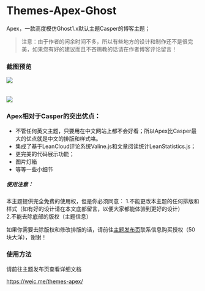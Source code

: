 # Themes-Apex-Ghost

Apex，一款高度模仿Ghost1.x默认主题Casper的博客主题；

> 注意：由于作者的闲余时间不多，所以有些地方的设计和制作还不是很完美，如果您有好的建议而且不吝赐教的话请在作者博客评论留言！


### 截图预览

![](https://ooo.0o0.ooo/2017/08/30/59a62f9aa9ecb.jpg)
<br><br><br>
![](https://i.loli.net/2017/08/30/59a62f9a8d478.jpg)


### Apex相对于Casper的突出优点：

* 不管任何英文主题，只要用在中文网站上都不会好看；所以Apex比Casper最大的优点就是中文的排版和样式咯。  
* 集成了基于LeanCloud评论系统Valine.js和文章阅读统计LeanStatistics.js；
* 更完美的代码展示功能；
* 图片灯箱
* 等等一些小细节


##### 使用注意：

本主题提供完全免费的使用权，但是你必须同意：
1.不能更改本主题的任何排版和样式（如有好的设计请在本文底部留言，以便大家都能体验到更好的设计）  
2.不能去除底部的版权（主题信息）

如果你需要去除版权和修改排版的话，请前往[主题发布页](https://weic.me/themes-apex/)联系信息购买授权（50块大洋），谢谢！  

### 使用方法

请前往主题发布页查看详细文档

https://weic.me/themes-apex/
